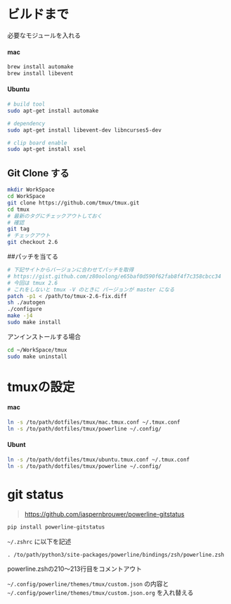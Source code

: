 # ビルドまで

必要なモジュールを入れる

#### mac

```zsh
brew install automake
brew install libevent
```

#### Ubuntu

```zsh
# build tool
sudo apt-get install automake

# dependency
sudo apt-get install libevent-dev libncurses5-dev

# clip board enable
sudo apt-get install xsel
```

## Git Clone する

```zsh
mkdir WorkSpace
cd WorkSpace
git clone https://github.com/tmux/tmux.git
cd tmux
# 最新のタグにチェックアウトしておく
# 確認
git tag
# チェックアウト
git checkout 2.6
```

##パッチを当てる

```zsh
# 下記サイトからバージョンに合わせてパッチを取得
# https://gist.github.com/z80oolong/e65baf0d590f62fab8f4f7c358cbcc34
# 今回は tmux 2.6
# これをしないと tmux -V のときに バージョンが master になる
patch -p1 < /path/to/tmux-2.6-fix.diff
sh ./autogen
./configure
make -j4
sudo make install
```

アンインストールする場合

```zsh
cd ~/WorkSpace/tmux
sudo make uninstall
```

# tmuxの設定

#### mac

```zsh
ln -s /to/path/dotfiles/tmux/mac.tmux.conf ~/.tmux.conf
ln -s /to/path/dotfiles/tmux/powerline ~/.config/
```

#### Ubunt

```zsh
ln -s /to/path/dotfiles/tmux/ubuntu.tmux.conf ~/.tmux.conf
ln -s /to/path/dotfiles/tmux/powerline ~/.config/
```

# git status

> https://github.com/jaspernbrouwer/powerline-gitstatus  

```zsh
pip install powerline-gitstatus
```

`~/.zshrc` に以下を記述  

```zshrc
. /to/path/python3/site-packages/powerline/bindings/zsh/powerline.zsh
```

powerline.zshの210〜213行目をコメントアウト  

`~/.config/powerline/themes/tmux/custom.json` の内容と `~/.config/powerline/themes/tmux/custom.json.org` を入れ替える  
